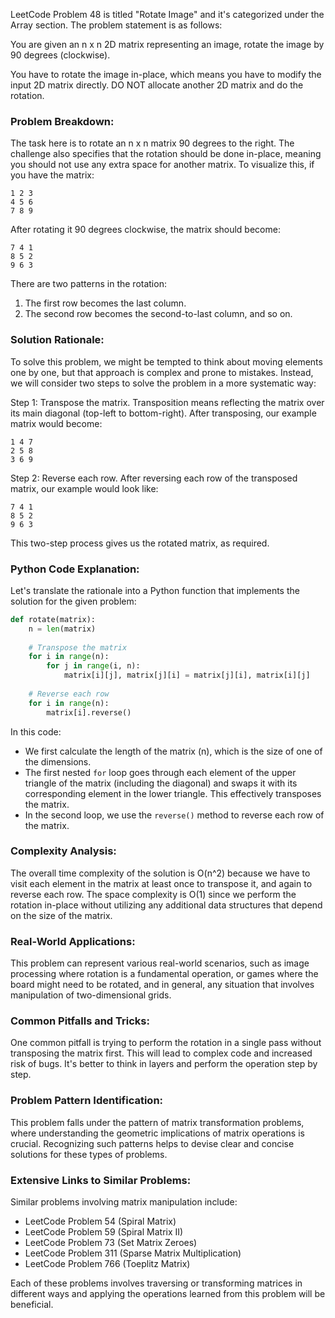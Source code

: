 LeetCode Problem 48 is titled "Rotate Image" and it's categorized under the Array section. The problem statement is as follows:

You are given an n x n 2D matrix representing an image, rotate the image by 90 degrees (clockwise).

You have to rotate the image in-place, which means you have to modify the input 2D matrix directly. DO NOT allocate another 2D matrix and do the rotation.

### Problem Breakdown:

The task here is to rotate an n x n matrix 90 degrees to the right. The challenge also specifies that the rotation should be done in-place, meaning you should not use any extra space for another matrix. To visualize this, if you have the matrix:

```
1 2 3
4 5 6
7 8 9
```

After rotating it 90 degrees clockwise, the matrix should become:

```
7 4 1
8 5 2
9 6 3
```

There are two patterns in the rotation:
1. The first row becomes the last column.
2. The second row becomes the second-to-last column, and so on.

### Solution Rationale:

To solve this problem, we might be tempted to think about moving elements one by one, but that approach is complex and prone to mistakes. Instead, we will consider two steps to solve the problem in a more systematic way:

Step 1: Transpose the matrix. Transposition means reflecting the matrix over its main diagonal (top-left to bottom-right). After transposing, our example matrix would become:

```
1 4 7
2 5 8
3 6 9
```

Step 2: Reverse each row. After reversing each row of the transposed matrix, our example would look like:

```
7 4 1
8 5 2
9 6 3
```

This two-step process gives us the rotated matrix, as required.

### Python Code Explanation:

Let's translate the rationale into a Python function that implements the solution for the given problem:

```python
def rotate(matrix):
    n = len(matrix)
    
    # Transpose the matrix
    for i in range(n):
        for j in range(i, n):
            matrix[i][j], matrix[j][i] = matrix[j][i], matrix[i][j]
    
    # Reverse each row
    for i in range(n):
        matrix[i].reverse()
```

In this code:
- We first calculate the length of the matrix (n), which is the size of one of the dimensions.
- The first nested `for` loop goes through each element of the upper triangle of the matrix (including the diagonal) and swaps it with its corresponding element in the lower triangle. This effectively transposes the matrix.
- In the second loop, we use the `reverse()` method to reverse each row of the matrix.

### Complexity Analysis:

The overall time complexity of the solution is O(n^2) because we have to visit each element in the matrix at least once to transpose it, and again to reverse each row.
The space complexity is O(1) since we perform the rotation in-place without utilizing any additional data structures that depend on the size of the matrix.

### Real-World Applications:

This problem can represent various real-world scenarios, such as image processing where rotation is a fundamental operation, or games where the board might need to be rotated, and in general, any situation that involves manipulation of two-dimensional grids.

### Common Pitfalls and Tricks:

One common pitfall is trying to perform the rotation in a single pass without transposing the matrix first. This will lead to complex code and increased risk of bugs. It's better to think in layers and perform the operation step by step.

### Problem Pattern Identification:

This problem falls under the pattern of matrix transformation problems, where understanding the geometric implications of matrix operations is crucial. Recognizing such patterns helps to devise clear and concise solutions for these types of problems.

### Extensive Links to Similar Problems:

Similar problems involving matrix manipulation include:
- LeetCode Problem 54 (Spiral Matrix)
- LeetCode Problem 59 (Spiral Matrix II)
- LeetCode Problem 73 (Set Matrix Zeroes)
- LeetCode Problem 311 (Sparse Matrix Multiplication)
- LeetCode Problem 766 (Toeplitz Matrix)

Each of these problems involves traversing or transforming matrices in different ways and applying the operations learned from this problem will be beneficial.
